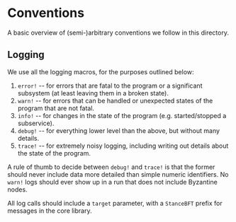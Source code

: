 # Conventions

A basic overview of (semi-)arbitrary conventions we follow in this directory.

## Logging

We use all the logging macros, for the purposes outlined below:

1. `error!` -- for errors that are fatal to the program or a significant subsystem (at least leaving them in a broken state).
2. `warn!` -- for errors that can be handled or unexpected states of the program that are not fatal.
3. `info!` -- for changes in the state of the program (e.g. started/stopped a subservice).
4. `debug!` -- for everything lower level than the above, but without many details.
5. `trace!` -- for extremely noisy logging, including writing out details about the state of the program.

A rule of thumb to decide between `debug!` and `trace!` is that the former should never include data more detailed than simple numeric identifiers.
No `warn!` logs should ever show up in a run that does not include Byzantine nodes.

All log calls should include a `target` parameter, with a `StanceBFT` prefix for messages in the core library.
